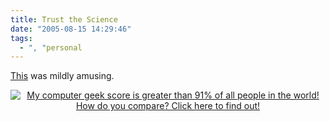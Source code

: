 ```yaml
---
title: Trust the Science
date: "2005-08-15 14:29:46"
tags:
  - ", "personal
---
```

<p><a href="http://www.nerdtests.com/ft_cg.php">This</a> was mildly amusing.</p> <center> <a href="http://www.nerdtests.com/ft_cg.php?im"> <img src="http://www.nerdtests.com/images/ft/cg.php?val=1812" alt="My computer geek score is greater than 91% of all people in the world! How do you compare? Click here to find out!" /> </a> </center>

